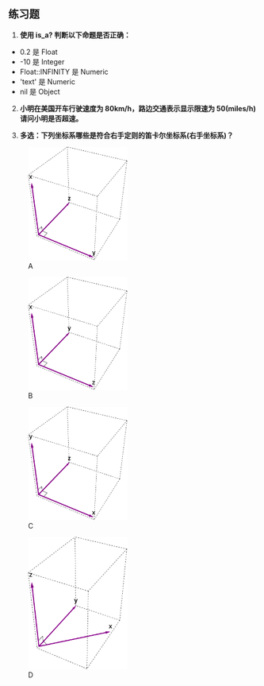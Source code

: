 ## 练习题

1. **使用 is_a? 判断以下命题是否正确：**
  * 0.2 是 Float
  * -10 是 Integer
  * Float::INFINITY 是 Numeric
  * 'text' 是 Numeric 
  * nil 是 Object


2. **小明在美国开车行驶速度为 80km/h，路边交通表示显示限速为 50(miles/h) 请问小明是否超速。**


3. **多选：下列坐标系哪些是符合右手定则的笛卡尔坐标系(右手坐标系)？**
  <figure class="image">
    <img src="./assets/ex3-coord-1.png" width="200" />
    <figcaption>A</figcaption>
  </figure>
  <figure class="image">
    <img src="./assets/ex3-coord-2.png" width="200" />
    <figcaption>B</figcaption>
  </figure>
  <figure class="image">
    <img src="./assets/ex3-coord-3.png" width="200" />
    <figcaption>C</figcaption>
  </figure>
  <figure class="image">
    <img src="./assets/ex3-coord-4.png" width="200" />
    <figcaption>D</figcaption>
  </figure>
